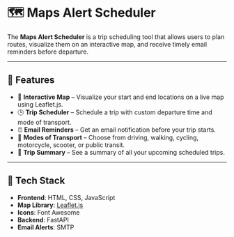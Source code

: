 # 🗺️ Maps Alert Scheduler

The **Maps Alert Scheduler** is a trip scheduling tool that allows users to plan routes, visualize them on an interactive map, and receive timely email reminders before departure.

---

## 🚀 Features

- 📍 **Interactive Map** – Visualize your start and end locations on a live map using Leaflet.js.
- 🕒 **Trip Scheduler** – Schedule a trip with custom departure time and mode of transport.
- ⏰ **Email Reminders** – Get an email notification before your trip starts.
- 🧭 **Modes of Transport** – Choose from driving, walking, cycling, motorcycle, scooter, or public transit.
- 📄 **Trip Summary** – See a summary of all your upcoming scheduled trips.

---

## 🔧 Tech Stack

- **Frontend**: HTML, CSS, JavaScript
- **Map Library**: [Leaflet.js](https://leafletjs.com/)
- **Icons**: Font Awesome
- **Backend**: FastAPI
- **Email Alerts**: SMTP
